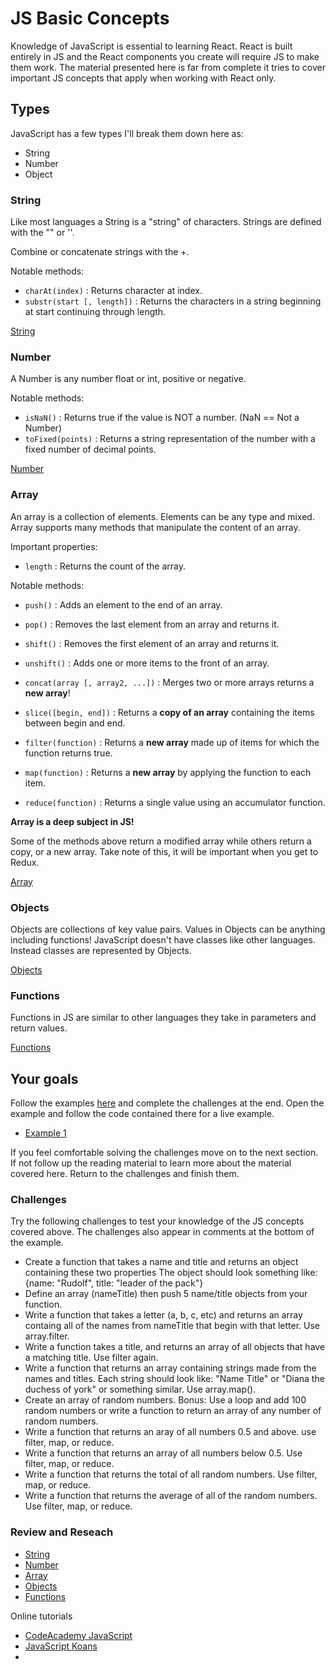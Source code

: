 # JS Basic Concepts

Knowledge of JavaScript is essential to learning React. React is built entirely in JS and the React
components you create will require JS to make them work. The material presented here is far from
complete it tries to cover important JS concepts that apply when working with React only.

## Types

JavaScript has a few types I'll break them down here as:

- String
- Number
- Object

### String

Like most languages a String is a "string" of characters. Strings are defined with the "" or ''.

Combine or concatenate strings with the +.

Notable methods:

- `charAt(index)` : Returns character at index.
- `substr(start [, length])` : Returns the characters in a string beginning at start continuing through
length.

[String](https://developer.mozilla.org/en-US/docs/Web/JavaScript/Reference/Global_Objects/String)

### Number

A Number is any number float or int, positive or negative.

Notable methods:

- `isNaN()` : Returns true if the value is NOT a number. (NaN == Not a Number)
- `toFixed(points)` : Returns a string representation of the number with a fixed number of decimal
points.

[Number](https://developer.mozilla.org/en-US/docs/Web/JavaScript/Reference/Global_Objects/Number)

### Array

An array is a collection of elements. Elements can be any type and mixed. Array supports many
methods that manipulate the content of an array.

Important properties:

- `length` : Returns the count of the array.

Notable methods:

- `push()` : Adds an element to the end of an array.
- `pop()` : Removes the last element from an array and returns it.
- `shift()` : Removes the first element of an array and returns it.
- `unshift()` : Adds one or more items to the front of an array.
- `concat(array [, array2, ...])` : Merges two or more arrays returns a __new array__!
- `slice([begin, end])` : Returns a __copy of an array__ containing the items between begin and end.

- `filter(function)` : Returns a __new array__ made up of items for which the function returns true.
- `map(function)` : Returns a __new array__ by applying the function to each item.
- `reduce(function)` : Returns a single value using an accumulator function.

**Array is a deep subject in JS!**

Some of the methods above return a modified array while others return a copy, or a new array.
Take note of this, it will be important when you get to Redux.

[Array](https://developer.mozilla.org/en-US/docs/Web/JavaScript/Reference/Global_Objects/Array)

### Objects

Objects are collections of key value pairs. Values in Objects can be anything including functions!
JavaScript doesn't have classes like other languages. Instead classes are represented by Objects.

[Objects](https://developer.mozilla.org/en-US/docs/Web/JavaScript/Reference/Global_Objects/Object)

### Functions

Functions in JS are similar to other languages they take in parameters and return values.

[Functions](https://developer.mozilla.org/en-US/docs/Web/JavaScript/Reference/Functions)

## Your goals

Follow the examples [here](./index.html) and complete the challenges at the end. Open the  
example and follow the code contained there for a live example.

- [Example 1](./index.html)

If you feel comfortable solving the challenges move on to the next section. If not follow up the
reading material to learn more about the material covered here. Return to the challenges and finish
them.

### Challenges

Try the following challenges to test your knowledge of the JS concepts covered above. The challenges
also appear in comments at the bottom of the example.

- Create a function that takes a name and title and returns an object containing these two properties
The object should look something like: {name: "Rudolf", title: "leader of the pack"}
- Define an array (nameTitle) then push 5 name/title objects from your function.
- Write a function that takes a letter (a, b, c, etc) and returns an array containg all of the
names from nameTitle that begin with that letter. Use array.filter.
- Write a function takes a title, and returns an array of all objects that have a matching title.
Use filter again.
- Write a function that returns an array containing strings made from the names and titles.
Each string should look like: "Name Title" or "Diana the duchess of york" or something similar.
Use array.map().
- Create an array of random numbers. Bonus: Use a loop and add 100 random numbers or write a function to return an array of any number of random numbers.
- Write a function that returns an aray of all numbers 0.5 and above. use filter, map, or reduce.
- Write a function that returns an array of all numbers below 0.5. Use filter, map, or reduce.
- Write a function that returns the total of all random numbers. Use filter, map, or reduce.
- Write a function that returns the average of all of the random numbers. Use filter, map, or reduce.

### Review and Reseach

- [String](https://developer.mozilla.org/en-US/docs/Web/JavaScript/Reference/Global_Objects/String)
- [Number](https://developer.mozilla.org/en-US/docs/Web/JavaScript/Reference/Global_Objects/Number)
- [Array](https://developer.mozilla.org/en-US/docs/Web/JavaScript/Reference/Global_Objects/Array)
- [Objects](https://developer.mozilla.org/en-US/docs/Web/JavaScript/Reference/Global_Objects/Object)
- [Functions](https://developer.mozilla.org/en-US/docs/Web/JavaScript/Reference/Functions)

Online tutorials
- [CodeAcademy JavaScript](https://www.codecademy.com/learn/javascript)
- [JavaScript Koans](https://github.com/mrdavidlaing/javascript-koans)
-
